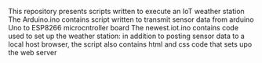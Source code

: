 This repository presents scripts written to execute an IoT weather station
The Arduino.ino contains script written to transmit sensor data from arduino Uno to ESP8266 microcntroller board
The newest.iot.ino contains code used to set up the weather station: in addition to posting sensor data to a local host browser, the script also 
contains html and css code that sets upo the web server
